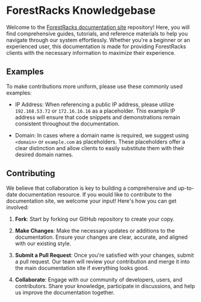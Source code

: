 # ForestRacks Knowledgebase

Welcome to the [ForestRacks documentation site](https://help.forestracks.com/) repository! Here, you will find comprehensive guides, tutorials, and reference materials to help you navigate through our system effortlessly. Whether you're a beginner or an experienced user, this documentation is made for providing ForestRacks clients with the necessary information to maximize their experience.

## Examples

To make contributions more uniform, please use these commonly used examples:

- IP Address: When referencing a public IP address, please utilize `192.168.53.72` or `172.16.16.16` as a placeholder. This example IP address will ensure that code snippets and demonstrations remain consistent throughout the documentation.

- Domain: In cases where a domain name is required, we suggest using `<domain>` or `example.com` as placeholders. These placeholders offer a clear distinction and allow clients to easily substitute them with their desired domain names.

## Contributing

We believe that collaboration is key to building a comprehensive and up-to-date documentation resource. If you would like to contribute to the documentation site, we welcome your input! Here's how you can get involved:

1. **Fork**: Start by forking our GitHub repository to create your copy.

2. **Make Changes**: Make the necessary updates or additions to the documentation. Ensure your changes are clear, accurate, and aligned with our existing style.

3. **Submit a Pull Request**: Once you're satisfied with your changes, submit a pull request. Our team will review your contribution and merge it into the main documentation site if everything looks good.

4. **Collaborate**: Engage with our community of developers, users, and contributors. Share your knowledge, participate in discussions, and help us improve the documentation together.
